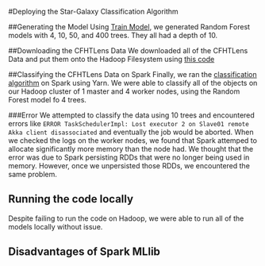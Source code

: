 #Deploying the Star-Galaxy Classification Algorithm

##Generating the Model
Using [Train Model](https://github.com/beatriceliang/POPREU/blob/master/trainModel.ipynb), we generated Random Forest models with 4, 10, 50, and 400 trees.  They all had a depth of 10.

##Downloading the CFHTLens Data
We downloaded all of the CFHTLens Data and put them onto the Hadoop Filesystem using [this code](https://github.com/beatriceliang/POPREU/blob/master/get_cfhtlens.py)

##Classifying the CFHTLens Data on Spark
Finally, we ran the [classification algorithm](https://github.com/beatriceliang/POPREU/blob/master/classify.ipynb) on Spark using Yarn.  We were able to classify all of the objects on our Hadoop cluster of 1 master and 4 worker nodes, using the Random Forest model fo 4 trees.  

###Error
We attempted to classify the data using 10 trees and encountered errors like `ERROR TaskSchedulerImpl: Lost executor 2 on Slave01 remote Akka client disassociated` and eventually the job would be aborted.  When we checked the logs on the worker nodes, we found that Spark attemped to allocate significantly more memory than the node had.  We thought that the error was due to Spark persisting RDDs that were no longer being used in memory.  However, once we unpersisted those RDDs, we encountered the same problem.

## Running the code locally
Despite failing to run the code on Hadoop, we were able to run all of the models locally without issue.

## Disadvantages of Spark MLlib
